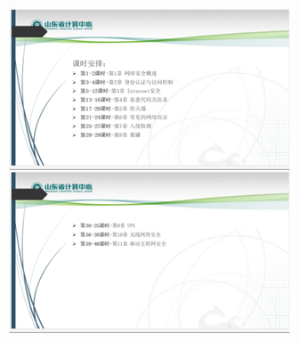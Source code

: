 ![image-20211122150007296](.assets/image-20211122150007296.png)![image-20211122150013019](.assets/image-20211122150013019.png)